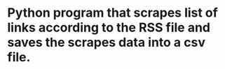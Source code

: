 # Python program that scrapes list of links according to the RSS file and saves the scrapes data into a csv file. 
